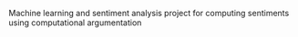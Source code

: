 Machine learning and sentiment analysis project for computing sentiments using computational argumentation
